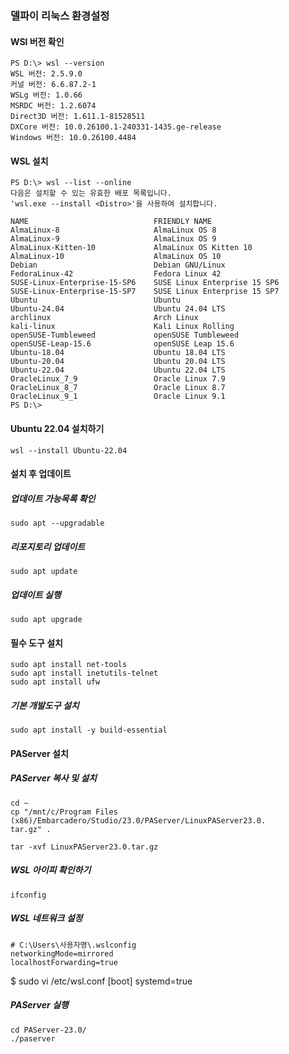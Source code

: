 ### 델파이 리눅스 환경설정

#### WSl 버전 확인

```shell
PS D:\> wsl --version
WSL 버전: 2.5.9.0
커널 버전: 6.6.87.2-1
WSLg 버전: 1.0.66
MSRDC 버전: 1.2.6074
Direct3D 버전: 1.611.1-81528511
DXCore 버전: 10.0.26100.1-240331-1435.ge-release
Windows 버전: 10.0.26100.4484
```

#### WSL 설치

```shell
PS D:\> wsl --list --online
다음은 설치할 수 있는 유효한 배포 목록입니다.
'wsl.exe --install <Distro>'을 사용하여 설치합니다.

NAME                            FRIENDLY NAME
AlmaLinux-8                     AlmaLinux OS 8
AlmaLinux-9                     AlmaLinux OS 9
AlmaLinux-Kitten-10             AlmaLinux OS Kitten 10
AlmaLinux-10                    AlmaLinux OS 10
Debian                          Debian GNU/Linux
FedoraLinux-42                  Fedora Linux 42
SUSE-Linux-Enterprise-15-SP6    SUSE Linux Enterprise 15 SP6
SUSE-Linux-Enterprise-15-SP7    SUSE Linux Enterprise 15 SP7
Ubuntu                          Ubuntu
Ubuntu-24.04                    Ubuntu 24.04 LTS
archlinux                       Arch Linux
kali-linux                      Kali Linux Rolling
openSUSE-Tumbleweed             openSUSE Tumbleweed
openSUSE-Leap-15.6              openSUSE Leap 15.6
Ubuntu-18.04                    Ubuntu 18.04 LTS
Ubuntu-20.04                    Ubuntu 20.04 LTS
Ubuntu-22.04                    Ubuntu 22.04 LTS
OracleLinux_7_9                 Oracle Linux 7.9
OracleLinux_8_7                 Oracle Linux 8.7
OracleLinux_9_1                 Oracle Linux 9.1
PS D:\>
```

#### Ubuntu 22.04 설치하기
```shell
wsl --install Ubuntu-22.04
```

#### 설치 후 업데이트

##### 업데이트 가능목록 확인 
```shell
sudo apt --upgradable
```

##### 리포지토리 업데이트
```shell
sudo apt update
```

##### 업데이트 실행
```shell
sudo apt upgrade
```

#### 필수 도구 설치

```shell
sudo apt install net-tools
sudo apt install inetutils-telnet
sudo apt install ufw 
```

##### 기본 개발도구 설치
```shell
sudo apt install -y build-essential
```

#### PAServer 설치

##### PAServer 복사 및 설치
```shell
cd ~
cp "/mnt/c/Program Files (x86)/Embarcadero/Studio/23.0/PAServer/LinuxPAServer23.0.
tar.gz" . 

tar -xvf LinuxPAServer23.0.tar.gz
```

##### WSL 아이피 확인하기
```shell
ifconfig
```

##### WSL 네트워크 설정
```
# C:\Users\사용자명\.wslconfig
networkingMode=mirrored
localhostForwarding=true
```

$ sudo vi /etc/wsl.conf
[boot]
systemd=true

##### PAServer 실행

```shell
cd PAServer-23.0/
./paserver
```